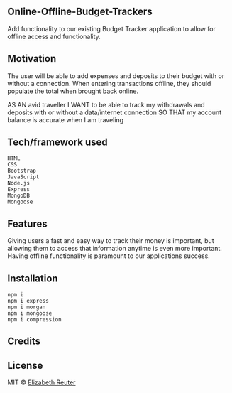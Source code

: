 ## Online-Offline-Budget-Trackers
Add functionality to our existing Budget Tracker application to allow for offline access and functionality.

## Motivation
The user will be able to add expenses and deposits to their budget with or without a connection. When entering transactions offline, they should populate the total when brought back online.

AS AN avid traveller
I WANT to be able to track my withdrawals and deposits with or without a data/internet connection
SO THAT my account balance is accurate when I am traveling


## Tech/framework used
    HTML
    CSS
    Bootstrap
    JavaScript
    Node.js
    Express
    MongoDB
    Mongoose


## Features
Giving users a fast and easy way to track their money is important, but allowing them to access that information anytime is even more important. Having offline functionality is paramount to our applications success.

## Installation
    npm i
    npm i express
    npm i morgan
    npm i mongoose
    npm i compression


## Credits


## License
MIT © [Elizabeth Reuter]()